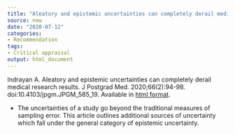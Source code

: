```yaml
---
title: "Aleatory and epistemic uncertainties can completely derail medical research results"
source: new
date: "2020-07-12"
categories:
- Recommendation
tags:
- Critical appraisal
output: html_document
---
```


Indrayan A. Aleatory and epistemic uncertainties can completely derail medical research results. J Postgrad Med. 2020;66(2):94-98. doi:10.4103/jpgm.JPGM_585_19. Available in [html format](https://www.ncbi.nlm.nih.gov/pmc/articles/PMC7239410/).

<!---More--->

+ The uncertainties of a study go beyond the traditional measures of sampling error. This article outlines additional sources of uncertainty which fall under the general category of epistemic uncertainty.

